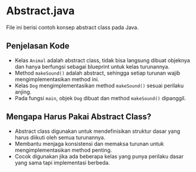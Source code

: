 # Abstract.java

File ini berisi contoh konsep abstract class pada Java.

## Penjelasan Kode
- Kelas `Animal` adalah abstract class, tidak bisa langsung dibuat objeknya dan hanya berfungsi sebagai blueprint untuk kelas turunannya.
- Method `makeSound()` adalah abstract, sehingga setiap turunan wajib mengimplementasikan method ini.
- Kelas `Dog` mengimplementasikan method `makeSound()` sesuai perilaku anjing.
- Pada fungsi `main`, objek `Dog` dibuat dan method `makeSound()` dipanggil.

## Mengapa Harus Pakai Abstract Class?
- Abstract class digunakan untuk mendefinisikan struktur dasar yang harus diikuti oleh semua turunannya.
- Membantu menjaga konsistensi dan memaksa turunan untuk mengimplementasikan method penting.
- Cocok digunakan jika ada beberapa kelas yang punya perilaku dasar yang sama tapi implementasi berbeda.
